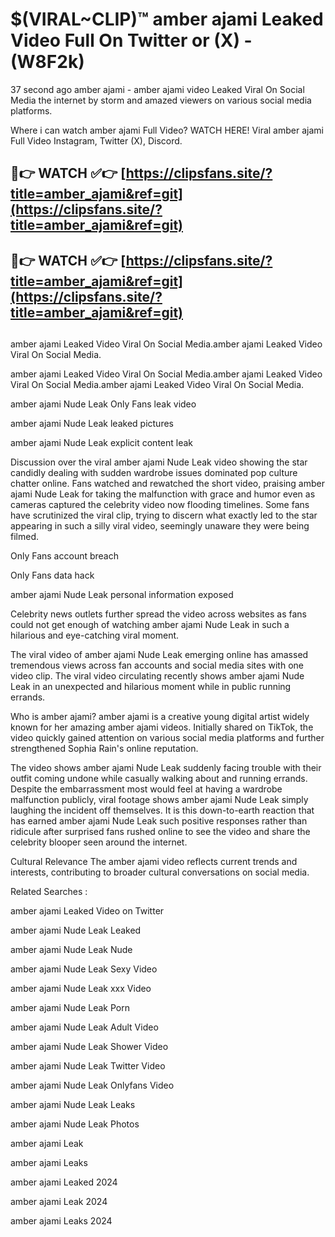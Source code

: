 # $(VIRAL~CLIP)™ amber ajami Leaked Video Full On Twitter or (X) -(W8F2k)
37 second ago amber ajami - amber ajami video Leaked Viral On Social Media the internet by storm and amazed viewers on various social media platforms.

Where i can watch amber ajami Full Video? WATCH HERE! Viral amber ajami Full Video Instagram, Twitter (X), Discord.

## 🔴👉 WATCH ✅👉 [https://clipsfans.site/?title=amber_ajami&ref=git](https://clipsfans.site/?title=amber_ajami&ref=git)
## 🔴👉 WATCH ✅👉 [https://clipsfans.site/?title=amber_ajami&ref=git](https://clipsfans.site/?title=amber_ajami&ref=git)
##
amber ajami Leaked Video Viral On Social Media.amber ajami Leaked Video Viral On Social Media.

amber ajami Leaked Video Viral On Social Media.amber ajami Leaked Video Viral On Social Media.amber ajami Leaked Video Viral On Social Media.

amber ajami Nude Leak Only Fans leak video

amber ajami Nude Leak leaked pictures

amber ajami Nude Leak explicit content leak

Discussion over the viral amber ajami Nude Leak video showing the star candidly dealing with sudden wardrobe issues dominated pop culture chatter online. Fans watched and rewatched the short video, praising amber ajami Nude Leak for taking the malfunction with grace and humor even as cameras captured the celebrity video now flooding timelines. Some fans have scrutinized the viral clip, trying to discern what exactly led to the star appearing in such a silly viral video, seemingly unaware they were being filmed.


Only Fans account breach

Only Fans data hack

amber ajami Nude Leak personal information exposed

Celebrity news outlets further spread the video across websites as fans could not get enough of watching amber ajami Nude Leak in such a hilarious and eye-catching viral moment.


The viral video of amber ajami Nude Leak emerging online has amassed tremendous views across fan accounts and social media sites with one video clip. The viral video circulating recently shows amber ajami Nude Leak in an unexpected and hilarious moment while in public running errands.


Who is amber ajami? amber ajami is a creative young digital artist widely known for her amazing amber ajami videos. Initially shared on TikTok, the video quickly gained attention on various social media platforms and further strengthened Sophia Rain's online reputation.

The video shows amber ajami Nude Leak suddenly facing trouble with their outfit coming undone while casually walking about and running errands. Despite the embarrassment most would feel at having a wardrobe malfunction publicly, viral footage shows amber ajami Nude Leak simply laughing the incident off themselves. It is this down-to-earth reaction that has earned amber ajami Nude Leak such positive responses rather than ridicule after surprised fans rushed online to see the video and share the celebrity blooper seen around the internet.

Cultural Relevance The amber ajami video reflects current trends and interests, contributing to broader cultural conversations on social media.

Related Searches :

amber ajami Leaked Video on Twitter

amber ajami Nude Leak Leaked

amber ajami Nude Leak Nude

amber ajami Nude Leak Sexy Video

amber ajami Nude Leak xxx Video

amber ajami Nude Leak Porn

amber ajami Nude Leak Adult Video

amber ajami Nude Leak Shower Video

amber ajami Nude Leak Twitter Video

amber ajami Nude Leak Onlyfans Video

amber ajami Nude Leak Leaks

amber ajami Nude Leak Photos

amber ajami Leak

amber ajami Leaks

amber ajami Leaked 2024

amber ajami Leak 2024

amber ajami Leaks 2024
